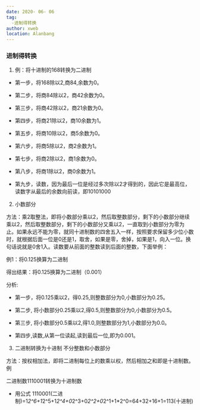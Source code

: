 ```yaml
---
date: 2020- 06- 06
tag: 
  -进制得转换
author: xweb
location: Alanbang
---
```


### 进制得转换

1. 例：将十进制的168转换为二进制

* 第一步，将168除以2,商84,余数为0。

* 第二步，将商84除以2，商42余数为0。

* 第三步，将商42除以2，商21余数为0。

* 第四步，将商21除以2，商10余数为1。

* 第五步，将商10除以2，商5余数为0。

* 第六步，将商5除以2，商2余数为1。

* 第七步，将商2除以2，商1余数为0。

* 第八步，将商1除以2，商0余数为1。

* 第九步，读数，因为最后一位是经过多次除以2才得到的，因此它是最高位，读数字从最后的余数向前读，即10101000

2. 小数部分

方法：乘2取整法，即将小数部分乘以2，然后取整数部分，剩下的小数部分继续乘以2，然后取整数部分，剩下的小数部分又乘以2，一直取到小数部分为零为止。如果永远不能为零，就同十进制数的四舍五入一样，按照要求保留多少位小数时，就根据后面一位是0还是1，取舍，如果是零，舍掉，如果是1，向入一位。换句话说就是0舍1入。读数要从前面的整数读到后面的整数，下面举例：

例1：将0.125换算为二进制

得出结果：将0.125换算为二进制（0.001）

分析:

* 第一步，将0.125乘以2，得0.25,则整数部分为0,小数部分为0.25。

* 第二步, 将小数部分0.25乘以2,得0.5,则整数部分为0,小数部分为0.5。

* 第三步, 将小数部分0.5乘以2,得1.0,则整数部分为1,小数部分为0.0。

* 第四步,读数,从第一位读起,读到最后一位,即为0.001。

3. 二进制转换为十进制 不分整数和小数部分

方法：按权相加法，即将二进制每位上的数乘以权，然后相加之和即是十进制数。例

二进制数1110001转换为十进制数
* 用公式
1110001(二进制)=1*2^6+1*2^5+1*2^4+0*2^3+0*2^2+0*2^1+1*2^0=64+32+16+1=113(十进制)
